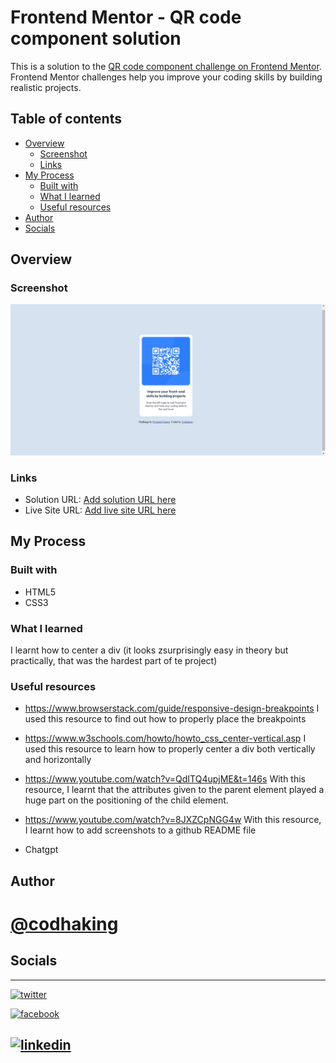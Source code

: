 # Frontend Mentor - QR code component solution

This is a solution to the [QR code component challenge on Frontend Mentor](https://www.frontendmentor.io/challenges/qr-code-component-iux_sIO_H). Frontend Mentor challenges help you improve your coding skills by building realistic projects. 

## Table of contents

- [Overview](#overview)
  - [Screenshot](#screenshot)
  - [Links](#links)
- [My Process](#my-process)
  - [Built with](#built-with)
  - [What I learned](#what-i-learned)
  - [Useful resources](#useful-resources)
- [Author](#author)
- [Socials](#socials)



## Overview

### Screenshot

![Screenshot](Screenshot.png)



### Links

- Solution URL: [Add solution URL here](https://github.com/devonwubiko/frontendmentorchallenge-qrcode)
- Live Site URL: [Add live site URL here](https://devonwubiko.github.io/frontendmentorchallenge-qrcode/)


## My Process

### Built with

- HTML5
- CSS3

### What I learned
I learnt how to center a div (it looks zsurprisingly easy in theory but practically, that was the hardest part of te project)

### Useful resources

- https://www.browserstack.com/guide/responsive-design-breakpoints
I used this resource to find out how to properly place the breakpoints

- https://www.w3schools.com/howto/howto_css_center-vertical.asp
I used this resource to learn how to properly center a div both vertically and horizontally

- https://www.youtube.com/watch?v=QdITQ4upjME&t=146s
With this resource, I learnt that the attributes given to the parent element played a huge part on the positioning of the child element.

- https://www.youtube.com/watch?v=8JXZCpNGG4w
With this resource, I learnt how to add screenshots to a github README file

- Chatgpt


## Author

# [@codhaking](https://www.github.com/codhaking)

## Socials

---
[![twitter](https://user-images.githubusercontent.com/100605229/233794068-1f9f9bde-42c5-4c17-bc21-bec64390172a.png)][1]

[![facebook](https://user-images.githubusercontent.com/100605229/233794065-cfd3b349-7759-4d88-897a-fc5aee7be524.png)][2]

[![linkedin](https://user-images.githubusercontent.com/100605229/233794067-2445410f-9574-45ef-a7c0-11533d11a0d7.png)][3]
---


[1]: http://www.twitter.com/devonwubiko
[2]: https://www.linkedin.com/in/okem-onwubiko
[3]: https://www.facebook.com/onwubikookem